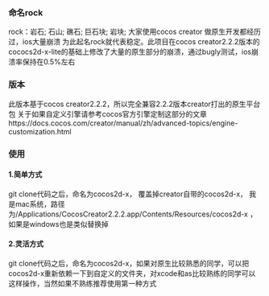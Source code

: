 ### 命名rock
rock：岩石; 石山; 礁石; 巨石块; 岩块;
大家使用cocos creator 做原生开发都经历过，ios大量崩溃 为此起名rock就代表稳定。此项目在cocos creator2.2.2版本的cococs2d-x-lite的基础上修改了大量的原生部分的崩溃，通过bugly测试，ios崩溃率保持在0.5%左右


### 版本
此版本基于cocos creator2.2.2，所以完全兼容2.2.2版本creator打出的原生平台包
关于如果自定义引擎请参考cocos官方引擎定制这部分的文章https://docs.cocos.com/creator/manual/zh/advanced-topics/engine-customization.html


### 使用
#### 1.简单方式
git clone代码之后，命名为cocos2d-x， 覆盖掉creator自带的cocos2d-x， 我是mac系统，路径为/Applications/CocosCreator2.2.2.app/Contents/Resources/cocos2d-x 
，如果是windows也是类似替换掉

#### 2.灵活方式
git clone代码之后，命名为cocos2d-x，如果对原生比较熟悉的同学，可以把cocos2d-x重新依赖一下到自定义的文件夹，对xcode和as比较熟练的同学可以这样操作，当然如果不熟练推荐使用第一种方式

